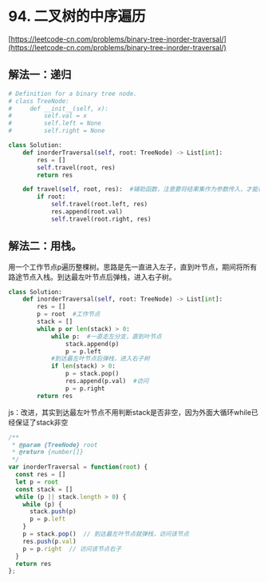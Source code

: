 # 94. 二叉树的中序遍历

[https://leetcode-cn.com/problems/binary-tree-inorder-traversal/](https://leetcode-cn.com/problems/binary-tree-inorder-traversal/)

## 解法一：递归

```python
# Definition for a binary tree node.
# class TreeNode:
#     def __init__(self, x):
#         self.val = x
#         self.left = None
#         self.right = None

class Solution:
    def inorderTraversal(self, root: TreeNode) -> List[int]:
        res = []
        self.travel(root, res)
        return res

    def travel(self, root, res):  #辅助函数，注意要将结果集作为参数传入，才能在递归中修改结果集
        if root:
            self.travel(root.left, res)
            res.append(root.val)
            self.travel(root.right, res)
```

## 解法二：用栈。

用一个工作节点p遍历整棵树。思路是先一直进入左子，直到叶节点，期间将所有路途节点入栈。到达最左叶节点后弹栈，进入右子树。

```python
class Solution:
    def inorderTraversal(self, root: TreeNode) -> List[int]:
        res = []
        p = root  #工作节点
        stack = []
        while p or len(stack) > 0:
            while p:  #一直走左分支，直到叶节点
                stack.append(p)
                p = p.left
            #到达最左叶节点后弹栈，进入右子树
            if len(stack) > 0:
                p = stack.pop()
                res.append(p.val)  #访问
                p = p.right
        return res
```

js：改进，其实到达最左叶节点不用判断stack是否非空，因为外面大循环while已经保证了stack非空

```javascript
/**
 * @param {TreeNode} root
 * @return {number[]}
 */
var inorderTraversal = function(root) {
  const res = []
  let p = root
  const stack = []
  while (p || stack.length > 0) {
    while (p) {
      stack.push(p)
      p = p.left
    }
    p = stack.pop()  // 到达最左叶节点就弹栈，访问该节点
    res.push(p.val)   
    p = p.right  // 访问该节点右子
  }
  return res
};
```

